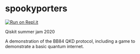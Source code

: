 # spookyporters

[![Run on Repl.it](https://repl.it/badge/github/edwinagnew/spookyporters)](https://repl.it/github/edwinagnew/spookyporters)

Qiskit summer jam 2020

A demonstration of the BB84 QKD protocol, including a game to demonstrate a basic quantum internet.
